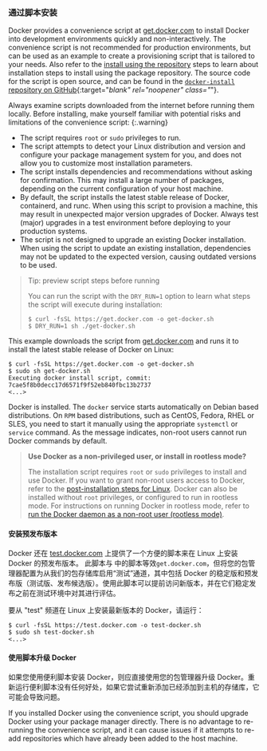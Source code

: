 <!-- This file is included in Docker Engine - Community or EE installation docs for Linux. -->

### 通过脚本安装

Docker provides a convenience script at [get.docker.com](https://get.docker.com/)
to install Docker into development environments quickly and non-interactively.
The convenience script is not recommended for production environments, but can be
used as an example to create a provisioning script that is tailored to your needs.
Also refer to the [install using the repository](#install-using-the-repository)
steps to learn about installation steps to install using the package repository.
The source code for the script is open source, and can be found in the
[`docker-install` repository on GitHub](https://github.com/docker/docker-install){:target="_blank" rel="noopener" class="_"}.

Always examine scripts downloaded from the internet before running them locally.
Before installing, make yourself familiar with potential risks and limitations
of the convenience script:
{:.warning}

- The script requires `root` or `sudo` privileges to run.
- The script attempts to detect your Linux distribution and version and
  configure your package management system for you, and does not allow you to
  customize most installation parameters.
- The script installs dependencies and recommendations without asking for
  confirmation. This may install a large number of packages, depending on the
  current configuration of your host machine.
- By default, the script installs the latest stable release of Docker, containerd,
  and runc. When using this script to provision a machine, this may result in
  unexpected major version upgrades of Docker. Always test (major) upgrades in
  a test environment before deploying to your production systems.
- The script is not designed to upgrade an existing Docker installation. When
  using the script to update an existing installation, dependencies may not be
  updated to the expected version, causing outdated versions to be used.

> Tip: preview script steps before running
>
> You can run the script with the `DRY_RUN=1` option to learn what steps the
> script will execute during installation:
>
> ```console
> $ curl -fsSL https://get.docker.com -o get-docker.sh
> $ DRY_RUN=1 sh ./get-docker.sh
> ```

This example downloads the script from [get.docker.com](https://get.docker.com/)
and runs it to install the latest stable release of Docker on Linux:

```console
$ curl -fsSL https://get.docker.com -o get-docker.sh
$ sudo sh get-docker.sh
Executing docker install script, commit: 7cae5f8b0decc17d6571f9f52eb840fbc13b2737
<...>
```

Docker is installed. The `docker` service starts automatically on Debian based
distributions. On `RPM` based distributions, such as CentOS, Fedora, RHEL or SLES,
you need to start it manually using the appropriate `systemctl` or `service` command.
As the message indicates, non-root users cannot run Docker commands by default.

> **Use Docker as a non-privileged user, or install in rootless mode?**
>
> The installation script requires `root` or `sudo` privileges to install and
> use Docker. If you want to grant non-root users access to Docker, refer to the
> [post-installation steps for Linux](/engine/install/linux-postinstall/#manage-docker-as-a-non-root-user).
> Docker can also be installed without `root` privileges, or configured to run
> in rootless mode. For instructions on running Docker in rootless mode, refer to
> [run the Docker daemon as a non-root user (rootless mode)](/engine/security/rootless/).

#### 安装预发布版本

Docker 还在 [test.docker.com](https://test.docker.com/) 上提供了一个方便的脚本来在 Linux 上安装 Docker 的预发布版本。
此脚本与 中的脚本等效`get.docker.com`，但将您的包管理器配置为从我们的包存储库启用“测试”通道，其中包括 Docker 的稳定版和预发布版（测试版、发布候选版）。使用此脚本可以提前访问新版本，并在它们稳定发布之前在测试环境中对其进行评估。

要从 "test" 频道在 Linux 上安装最新版本的 Docker，请运行：

```console
$ curl -fsSL https://test.docker.com -o test-docker.sh
$ sudo sh test-docker.sh
<...>
```

#### 使用脚本升级 Docker

如果您使用便利脚本安装 Docker，则应直接使用您的包管理器升级 Docker。重新运行便利脚本没有任何好处，如果它尝试重新添加已经添加到主机的存储库，它可能会导致问题。

If you installed Docker using the convenience script, you should upgrade Docker
using your package manager directly. There is no advantage to re-running the
convenience script, and it can cause issues if it attempts to re-add
repositories which have already been added to the host machine.
